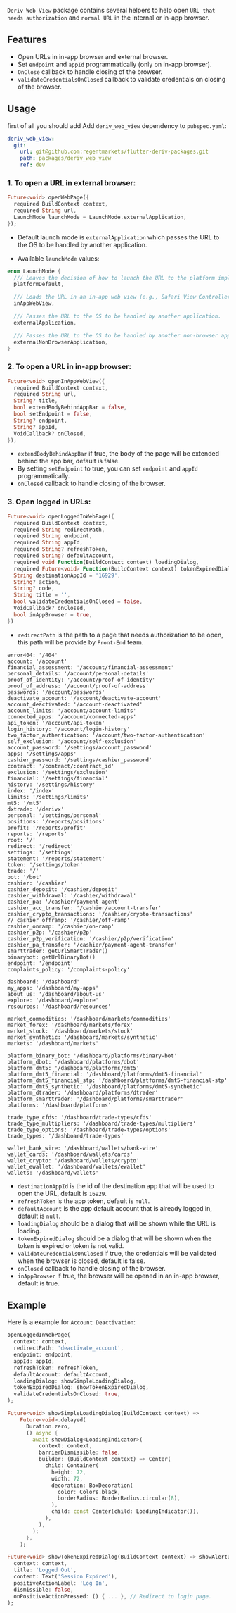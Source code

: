 `Deriv Web View` package contains several helpers to help open `URL that needs authorization` and `normal URL` in the internal or in-app browser.

## Features

- Open URLs in in-app browser and external browser.
- Set `endpoint` and `appId` programmatically (only on in-app browser).
- `OnClose` callback to handle closing of the browser.
- `validateCredentialsOnClosed` callback to validate credentials on closing of the browser.

## Usage

first of all you should add Add `deriv_web_view` dependency to `pubspec.yaml`:

```yaml
deriv_web_view:
  git:
    url: git@github.com:regentmarkets/flutter-deriv-packages.git
    path: packages/deriv_web_view
    ref: dev
```

### 1. To open a URL in external browser:

```dart
Future<void> openWebPage({
  required BuildContext context,
  required String url,
  LaunchMode launchMode = LaunchMode.externalApplication,
});
```

- Default launch mode is `externalApplication` which passes the URL to the OS to be handled by another application.

- Available `launchMode` values:

```dart
enum LaunchMode {
  /// Leaves the decision of how to launch the URL to the platform implementation.
  platformDefault,

  /// Loads the URL in an in-app web view (e.g., Safari View Controller).
  inAppWebView,

  /// Passes the URL to the OS to be handled by another application.
  externalApplication,

  /// Passes the URL to the OS to be handled by another non-browser application.
  externalNonBrowserApplication,
}

```

### 2. To open a URL in in-app browser:

```dart
Future<void> openInAppWebView({
  required BuildContext context,
  required String url,
  String? title,
  bool extendBodyBehindAppBar = false,
  bool setEndpoint = false,
  String? endpoint,
  String? appId,
  VoidCallback? onClosed,
});
```

- `extendBodyBehindAppBar` if true, the body of the page will be extended behind the app bar, default is false.
- By setting `setEndpoint` to true, you can set `endpoint` and `appId` programmatically.
- `onClosed` callback to handle closing of the browser.

### 3. Open logged in URLs:

```dart
Future<void> openLoggedInWebPage({
  required BuildContext context,
  required String redirectPath,
  required String endpoint,
  required String appId,
  required String? refreshToken,
  required String? defaultAccount,
  required void Function(BuildContext context) loadingDialog,
  required Future<void> Function(BuildContext context) tokenExpiredDialog,
  String destinationAppId = '16929',
  String? action,
  String? code,
  String title = '',
  bool validateCredentialsOnClosed = false,
  VoidCallback? onClosed,
  bool inAppBrowser = true,
})
```

- `redirectPath` is the path to a page that needs authorization to be open, this path will be provide by `Front-End` team.

```
error404: '/404'
account: '/account'
financial_assessment: '/account/financial-assessment'
personal_details: '/account/personal-details'
proof_of_identity: '/account/proof-of-identity'
proof_of_address: '/account/proof-of-address'
passwords: '/account/passwords'
deactivate_account: '/account/deactivate-account'
account_deactivated: '/account-deactivated'
account_limits: '/account/account-limits'
connected_apps: '/account/connected-apps'
api_token: '/account/api-token'
login_history: '/account/login-history'
two_factor_authentication: '/account/two-factor-authentication'
self_exclusion: '/account/self-exclusion'
account_password: '/settings/account_password'
apps: '/settings/apps'
cashier_password: '/settings/cashier_password'
contract: '/contract/:contract_id'
exclusion: '/settings/exclusion'
financial: '/settings/financial'
history: '/settings/history'
index: '/index'
limits: '/settings/limits'
mt5: '/mt5'
dxtrade: '/derivx'
personal: '/settings/personal'
positions: '/reports/positions'
profit: '/reports/profit'
reports: '/reports'
root: '/'
redirect: '/redirect'
settings: '/settings'
statement: '/reports/statement'
token: '/settings/token'
trade: '/'
bot: '/bot'
cashier: '/cashier'
cashier_deposit: '/cashier/deposit'
cashier_withdrawal: '/cashier/withdrawal'
cashier_pa: '/cashier/payment-agent'
cashier_acc_transfer: '/cashier/account-transfer'
cashier_crypto_transactions: '/cashier/crypto-transactions'
// cashier_offramp: '/cashier/off-ramp'
cashier_onramp: '/cashier/on-ramp'
cashier_p2p: '/cashier/p2p'
cashier_p2p_verification: '/cashier/p2p/verification'
cashier_pa_transfer: '/cashier/payment-agent-transfer'
smarttrader: getUrlSmartTrader()
binarybot: getUrlBinaryBot()
endpoint: '/endpoint'
complaints_policy: '/complaints-policy'

dashboard: '/dashboard'
my_apps: '/dashboard/my-apps'
about_us: '/dashboard/about-us'
explore: '/dashboard/explore'
resources: '/dashboard/resources'

market_commodities: '/dashboard/markets/commodities'
market_forex: '/dashboard/markets/forex'
market_stock: '/dashboard/markets/stock'
market_synthetic: '/dashboard/markets/synthetic'
markets: '/dashboard/markets'

platform_binary_bot: '/dashboard/platforms/binary-bot'
platform_dbot: '/dashboard/platforms/dbot'
platform_dmt5: '/dashboard/platforms/dmt5'
platform_dmt5_financial: '/dashboard/platforms/dmt5-financial'
platform_dmt5_financial_stp: '/dashboard/platforms/dmt5-financial-stp'
platform_dmt5_synthetic: '/dashboard/platforms/dmt5-synthetic'
platform_dtrader: '/dashboard/platforms/dtrader'
platform_smarttrader: '/dashboard/platforms/smarttrader'
platforms: '/dashboard/platforms'

trade_type_cfds: '/dashboard/trade-types/cfds'
trade_type_multipliers: '/dashboard/trade-types/multipliers'
trade_type_options: '/dashboard/trade-types/options'
trade_types: '/dashboard/trade-types'

wallet_bank_wire: '/dashboard/wallets/bank-wire'
wallet_cards: '/dashboard/wallets/cards'
wallet_crypto: '/dashboard/wallets/crypto'
wallet_ewallet: '/dashboard/wallets/ewallet'
wallets: '/dashboard/wallets'
```

- `destinationAppId` is the id of the destination app that will be used to open the URL, default is `16929`.
- `refreshToken` is the app token, default is `null`.
- `defaultAccount` is the app default account that is already logged in, default is `null`.
- `loadingDialog` should be a dialog that will be shown while the URL is loading.
- `tokenExpiredDialog` should be a dialog that will be shown when the token is expired or token is not valid.
- `validateCredentialsOnClosed` if true, the credentials will be validated when the browser is closed, default is false.
- `onClosed` callback to handle closing of the browser.
- `inAppBrowser` if true, the browser will be opened in an in-app browser, default is true.

## Example

Here is a example for `Account Deactivation`:

```dart
openLoggedInWebPage(
  context: context,
  redirectPath: 'deactivate_account',
  endpoint: endpoint,
  appId: appId,
  refreshToken: refreshToken,
  defaultAccount: defaultAccount,
  loadingDialog: showSimpleLoadingDialog,
  tokenExpiredDialog: showTokenExpiredDialog,
  validateCredentialsOnClosed: true,
);

Future<void> showSimpleLoadingDialog(BuildContext context) =>
    Future<void>.delayed(
      Duration.zero,
      () async {
        await showDialog<LoadingIndicator>(
          context: context,
          barrierDismissible: false,
          builder: (BuildContext context) => Center(
            child: Container(
              height: 72,
              width: 72,
              decoration: BoxDecoration(
                color: Colors.black,
                borderRadius: BorderRadius.circular(8),
              ),
              child: const Center(child: LoadingIndicator()),
            ),
          ),
        );
      },
    );

Future<void> showTokenExpiredDialog(BuildContext context) => showAlertDialog(
  context: context,
  title: 'Logged Out',
  content: Text('Session Expired'),
  positiveActionLabel: 'Log In',
  dismissible: false,
  onPositiveActionPressed: () { ... }, // Redirect to login page.
);
```
